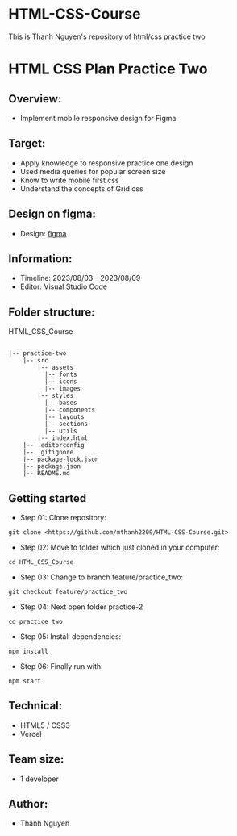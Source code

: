 # HTML-CSS-Course

This is Thanh Nguyen's repository of html/css practice two

# HTML CSS Plan Practice Two

## Overview:

- Implement mobile responsive design for Figma

## Target:

- Apply knowledge to responsive practice one design
- Used media queries for popular screen size
- Know to write mobile first css
- Understand the concepts of Grid css

## Design on figma:

- Design: [figma](https://www.figma.com/file/xb19lOtsIY01dWTZkx3VBR/Product-practice?node-id=0%3A1&mode=dev)

## Information:

- Timeline: 2023/08/03 – 2023/08/09
- Editor: Visual Studio Code

## Folder structure:

HTML_CSS_Course

```

|-- practice-two
    |-- src
        |-- assets
          |-- fonts
          |-- icons
          |-- images
        |-- styles
          |-- bases
          |-- components
          |-- layouts
          |-- sections
          |-- utils
        |-- index.html
    |-- .editorconfig
    |-- .gitignore
    |-- package-lock.json
    |-- package.json
    |-- README.md

```

## Getting started

- Step 01: Clone repository:

```
git clone <https://github.com/mthanh2209/HTML-CSS-Course.git>
```

- Step 02: Move to folder which just cloned in your computer:

```
cd HTML_CSS_Course
```

- Step 03: Change to branch feature/practice_two:

```
git checkout feature/practice_two
```

- Step 04: Next open folder practice-2

```
cd practice_two
```

- Step 05: Install dependencies:

```
npm install
```

- Step 06: Finally run with:

```
npm start
```
## Technical:

- HTML5 / CSS3
- Vercel

## Team size:

- 1 developer

## Author:

- Thanh Nguyen
